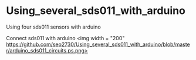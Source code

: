 # Using_several_sds011_with_arduino
Using four sds011 sensors with arduino

Connect sds011 with arduino
<img width = "200" https://github.com/seo2730/Using_several_sds011_with_arduino/blob/master/arduino_sds011_circuits.ps.png>
